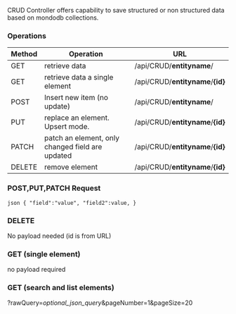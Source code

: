 CRUD Controller offers capability to save structured or non structured data based on mondodb collections.

### Operations

| Method | Operation  |  URL  |
| ------------- |  ------------- |  ------------- |
| GET  | retrieve data  | /api/CRUD/**entityname**/ |
| GET  | retrieve data a single element  | /api/CRUD/**entityname**/**{id}** |
| POST | Insert new item (no update) | /api/CRUD/**entityname**/ |
| PUT | replace an element. Upsert mode.  | /api/CRUD/**entityname**/**{id}** |
| PATCH | patch an element, only changed field are updated  | /api/CRUD/**entityname**/**{id}** |
| DELETE | remove element  | /api/CRUD/**entityname**/**{id}** |


### POST,PUT,PATCH Request

`json
{
	"field":"value",
        "field2":value,
}
`
### DELETE 
No payload needed (id is from URL)

### GET (single element)
no payload required

### GET (search and list elements)
?rawQuery=*optional_json_query*&pageNumber=1&pageSize=20

